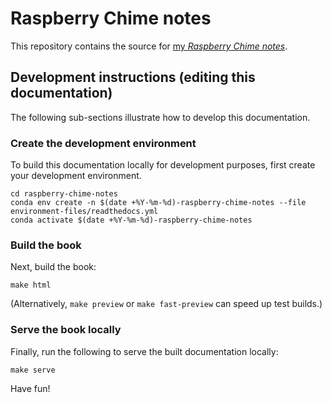# Raspberry Chime notes

This repository contains the source for [my *Raspberry Chime notes*](https://raspberry-chime-notes.readthedocs.io/en/latest/).

## Development instructions (editing this documentation)

The following sub-sections illustrate how to develop this documentation.

### Create the development environment

To build this documentation locally for development purposes, first create your development environment.

```
cd raspberry-chime-notes
conda env create -n $(date +%Y-%m-%d)-raspberry-chime-notes --file environment-files/readthedocs.yml
conda activate $(date +%Y-%m-%d)-raspberry-chime-notes
```

### Build the book

Next, build the book:

```
make html
```

(Alternatively, `make preview` or `make fast-preview` can speed up test builds.)

### Serve the book locally

Finally, run the following to serve the built documentation locally:

```
make serve
```

Have fun!
